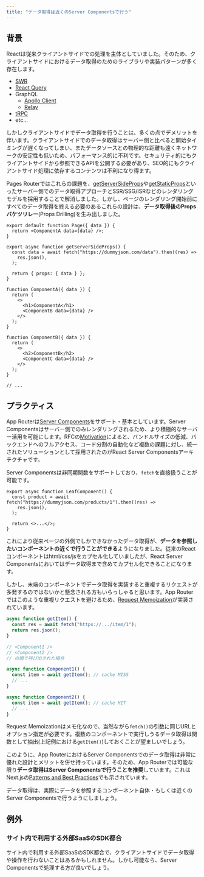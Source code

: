 ```yaml
---
title: "データ取得は近くのServer Componentsで行う"
---
```


## 背景

Reactは従来クライアントサイドでの処理を主体としていました。そのため、クライアントサイドにおけるデータ取得のためのライブラリや実装パターンが多く存在します。

- [SWR](https://swr.vercel.app/)
- [React Query](https://react-query.tanstack.com/)
- GraphQL
  - [Apollo Client](https://www.apollographql.com/docs/react/)
  - [Relay](https://relay.dev/)
- [tRPC](https://trpc.io/)
- etc...

しかしクライアントサイドでデータ取得を行うことは、多くの点でデメリットを伴います。クライアントサイドでのデータ取得はサーバー側と比べると開始タイミングが遅くなってしまい、またデータソースとの物理的な距離も遠くネットワークの安定性も低いため、パフォーマンス的に不利です。セキュリティ的にもクライアントサイドから参照できるAPIを公開する必要があり、SEO的にもクライアントサイド処理に依存するコンテンツは不利になり得ます。

Pages Routerではこれらの課題を、[getServerSideProps](https://nextjs.org/docs/pages/building-your-application/data-fetching/get-server-side-props)や[getStaticProps](https://nextjs.org/docs/pages/building-your-application/data-fetching/get-static-props)といったサーバー側でのデータ取得アプローチとSSR/SSG/ISRなどのレンダリングモデルを採用することで解消しました。しかし、ページのレンダリング開始前にすべてのデータ取得を終える必要のあるこれらの設計は、**データ取得後のProps バケツリレー**(Props Drilling)を生み出しました。

```tsx
export default function Page({ data }) {
  return <ComponentA data={data} />;
}

export async function getServerSideProps() {
  const data = await fetch("https://dummyjson.com/data").then((res) =>
    res.json(),
  );

  return { props: { data } };
}

function ComponentA({ data }) {
  return (
    <>
      <h1>ComponentA</h1>
      <ComponentB data={data} />
    </>
  );
}

function ComponentB({ data }) {
  return (
    <>
      <h2>ComponentB</h2>
      <ComponentC data={data} />
    </>
  );
}

// ...
```

## プラクティス

App Routerは[Server Components](https://nextjs.org/docs/app/building-your-application/rendering/server-components)をサポート・基本としています。Server Componentsはサーバー側でのみレンダリングされるため、より積極的なサーバー活用を可能にします。RFCの[Motivation](https://github.com/reactjs/rfcs/blob/main/text/0188-server-components.md#motivation)によると、バンドルサイズの低減、バックエンドへのフルアクセス、コード分割の自動化など複数の課題に対し、統一されたソリューションとして採用されたのがReact Server Componentsアーキテクチャです。

Server Componentsは非同期関数をサポートしており、`fetch`を直接扱うことが可能です。

```tsx
export async function LeafComponent() {
  const product = await fetch("https://dummyjson.com/products/1").then((res) =>
    res.json(),
  );

  return <>...</>;
}
```

これにより従来ページの外側でしかできなかったデータ取得が、**データを参照したいコンポーネントの近くで行うことができる**ようになりました。従来のReactコンポーネントはhtml/css/jsをカプセル化していましたが、React Server Componentsにおいてはデータ取得まで含めてカプセル化できることになります。

しかし、末端のコンポーネントでデータ取得を実装すると重複するリクエストが多発するのではないかと懸念される方もいらっしゃると思います。App Routerではこのような重複リクエストを避けるため、[Request Memoization](https://nextjs.org/docs/app/building-your-application/caching#request-memoization)が実装されています。

```ts
async function getItem() {
  const res = await fetch("https://.../item/1");
  return res.json();
}

// <Component1 />
// <Component2 />
// の順で呼び出された場合

async function Component1() {
  const item = await getItem(); // cache MISS
  // ...
}

async function Component2() {
  const item = await getItem(); // cache HIT
  // ...
}
```

Request Memoizationはメモ化なので、当然ながら`fetch()`の引数に同じURLとオプション指定が必要です。複数のコンポーネントで実行しうるデータ取得は関数として抽出(上記例における`getItem()`)しておくことが望ましいでしょう。

このように、App RouterにおけるServer Componentsでのデータ取得は非常に優れた設計とメリットを併せ持っています。そのため、App Routerでは可能な限り**データ取得はServer Componentsで行うことを推奨**しています。これはNext.jsの[Patterns and Best Practices](https://nextjs.org/docs/app/building-your-application/data-fetching/patterns#fetching-data-on-the-server)でも示されています。

データ取得は、実際にデータを参照するコンポーネント自体・もしくは近くのServer Componentsで行うようにしましょう。

## 例外

### サイト内で利用する外部SaaSのSDK都合

サイト内で利用する外部SaaSのSDK都合で、クライアントサイドでデータ取得や操作を行わないことはあるかもしれません。しかし可能なら、Server Componentsで処理する方が良いでしょう。
